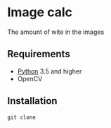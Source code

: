 # Image calc

The amount of wite in the images

## Requirements

- [Python](https://www.python.org/downloads/) 3.5 and higher
- OpenCV

## Installation

```
git clone 
```